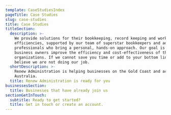 ```yaml
---
template: CaseStudiesIndex
pageTitle: Case Studies
slug: case-studies
title: Case Studies
titleSection:
  description: >-
    We provide solutions for their bookkeeping, record keeping and workflow
    efficiencies, supported by our team of superstar bookkeepers and admin
    professionals who bring a personal, hands-on approach. Our goal is to help
    business owners improve the efficiency and cost-effectiveness of their
    organizations. If we cannot save you time or add to your bottom line we
    believe we are not doing our job.
  shortDescription: >-
    Renew Administration is helping businesses on the Gold Coast and across
    Australia.
  title: Renew Administration is ready for you
businessesSection:
  title: Businesses that have already join us
sectionGetInTouch:
  subtitle: Ready to get started?
  title: Get in touch or create an account.
---
```


